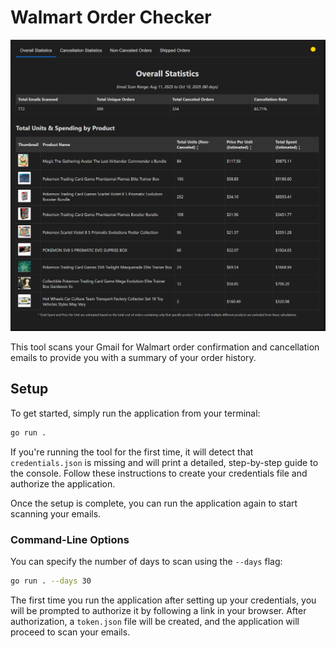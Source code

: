 # Walmart Order Checker

![Walmart Order Checker](./.github/assets/vA7eZV5g.png)

This tool scans your Gmail for Walmart order confirmation and cancellation emails to provide you with a summary of your order history.

## Setup

To get started, simply run the application from your terminal:

```bash
go run .
```

If you're running the tool for the first time, it will detect that `credentials.json` is missing and will print a detailed, step-by-step guide to the console. Follow these instructions to create your credentials file and authorize the application.

Once the setup is complete, you can run the application again to start scanning your emails.

### Command-Line Options

You can specify the number of days to scan using the `--days` flag:

```bash
go run . --days 30
```

The first time you run the application after setting up your credentials, you will be prompted to authorize it by following a link in your browser. After authorization, a `token.json` file will be created, and the application will proceed to scan your emails.

